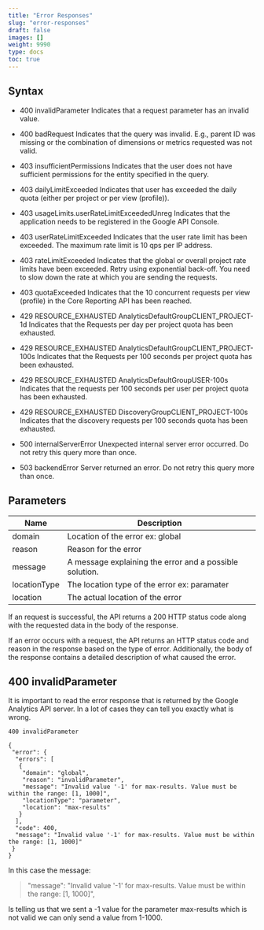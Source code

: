 ```yaml
---
title: "Error Responses"
slug: "error-responses"
draft: false
images: []
weight: 9990
type: docs
toc: true
---
```


## Syntax
 - 400 invalidParameter Indicates that a request parameter has an invalid value. 
 - 400 badRequest Indicates that the query was invalid. E.g., parent ID was missing or the combination of dimensions or metrics requested was not valid. 

 - 403 insufficientPermissions Indicates that the user does not have sufficient permissions for the entity specified in the query. 

 - 403 dailyLimitExceeded Indicates that user has exceeded the daily quota (either per project or per view (profile)).

 - 403 usageLimits.userRateLimitExceededUnreg Indicates that the application needs to be registered in the Google API Console. 

 - 403 userRateLimitExceeded Indicates that the user rate limit has been exceeded. The maximum rate limit is 10 qps per IP address. 

 - 403 rateLimitExceeded Indicates that the global or overall project rate limits have been exceeded. Retry using exponential back-off. You need to slow down the rate at which you are sending the requests. 

 - 403 quotaExceeded Indicates that the 10 concurrent requests per view (profile) in the Core Reporting API has been reached. 

 - 429 RESOURCE_EXHAUSTED AnalyticsDefaultGroupCLIENT_PROJECT-1d Indicates that the Requests per day per project quota has been exhausted. 
  
 - 429 RESOURCE_EXHAUSTED AnalyticsDefaultGroupCLIENT_PROJECT-100s Indicates that the Requests per 100 seconds per project quota has been exhausted.  

 - 429 RESOURCE_EXHAUSTED AnalyticsDefaultGroupUSER-100s Indicates that the requests per 100 seconds per user per project quota has been exhausted.  

 - 429 RESOURCE_EXHAUSTED DiscoveryGroupCLIENT_PROJECT-100s Indicates that the discovery requests per 100 seconds quota has been exhausted.  

 - 500 internalServerError Unexpected internal server error occurred. Do not retry this query more than once. 

 - 503 backendError Server returned an error. Do not retry this query more than once. 


## Parameters
| Name | Description |
| ------ | ------ |
| domain | Location of the error ex: global |
| reason| Reason for the error   |
| message | A message explaining the error and a possible solution. |
| locationType | The location type of the error ex: paramater   |
| location| The actual location of the error   |



If an request is successful, the API returns a 200 HTTP status code along with the requested data in the body of the response.

If an error occurs with a request, the API returns an HTTP status code and reason in the response based on the type of error. Additionally, the body of the response contains a detailed description of what caused the error. 


## 400 invalidParameter
It is important to read the error response that is returned by the Google Analytics API server.  In a lot of cases they can tell you exactly what is wrong.    



    400 invalidParameter
    
    {
     "error": {
      "errors": [
       {
        "domain": "global",
        "reason": "invalidParameter",
        "message": "Invalid value '-1' for max-results. Value must be within the range: [1, 1000]",
        "locationType": "parameter",
        "location": "max-results"
       }
      ],
      "code": 400,
      "message": "Invalid value '-1' for max-results. Value must be within the range: [1, 1000]"
     }
    }

In this case the message:

>"message": "Invalid value '-1' for max-results. Value must be within the range: [1, 1000]",

Is telling us that we sent a -1 value for the parameter max-results which is not valid we can only send a value from 1-1000.

